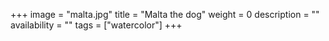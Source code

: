 +++
image = "malta.jpg"
title = "Malta the dog"
weight = 0
description = ""
availability = ""
tags = ["watercolor"]
+++
